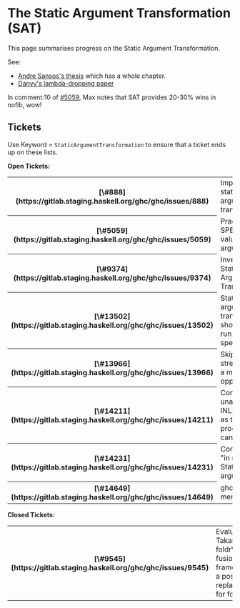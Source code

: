 # The Static Argument Transformation (SAT)



This page summarises progress on the Static Argument Transformation.



See:


- [
  Andre Sansos's thesis](https://www.microsoft.com/en-us/research/publication/compilation-transformation-non-strict-functional-languages/) which has a whole chapter.
- [
  Danvy's lambda-dropping paper](http://ojs.statsbiblioteket.dk/index.php/brics/article/view/18785)


In comment:10 of [\#5059](https://gitlab.staging.haskell.org/ghc/ghc/issues/5059), Max notes that SAT provides 20-30% wins in nofib, wow! 


## Tickets



Use Keyword = `StaticArgumentTransformation` to ensure that a ticket ends up on these lists.



**Open Tickets:**

<table><tr><th>[\#888](https://gitlab.staging.haskell.org/ghc/ghc/issues/888)</th>
<td>Implement the static argument transformation</td></tr>
<tr><th>[\#5059](https://gitlab.staging.haskell.org/ghc/ghc/issues/5059)</th>
<td>Pragma to SPECIALISE on value arguments</td></tr>
<tr><th>[\#9374](https://gitlab.staging.haskell.org/ghc/ghc/issues/9374)</th>
<td>Investigate Static Argument Transformation</td></tr>
<tr><th>[\#13502](https://gitlab.staging.haskell.org/ghc/ghc/issues/13502)</th>
<td>Static argument transformation should also run after specialisation</td></tr>
<tr><th>[\#13966](https://gitlab.staging.haskell.org/ghc/ghc/issues/13966)</th>
<td>Skip-less stream fusion: a missed opportunity</td></tr>
<tr><th>[\#14211](https://gitlab.staging.haskell.org/ghc/ghc/issues/14211)</th>
<td>Compiler is unable to INLINE as well as the programmer can manually</td></tr>
<tr><th>[\#14231](https://gitlab.staging.haskell.org/ghc/ghc/issues/14231)</th>
<td>Core lint error "in result of Static argument"</td></tr>
<tr><th>[\#14649](https://gitlab.staging.haskell.org/ghc/ghc/issues/14649)</th>
<td>ghc panic: mergeSATInfo</td></tr></table>




**Closed Tickets:**

<table><tr><th>[\#9545](https://gitlab.staging.haskell.org/ghc/ghc/issues/9545)</th>
<td>Evaluate Takano Akio's foldrW/buildW fusion framework as a possible replacement for foldr/build</td></tr></table>




